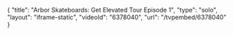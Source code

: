 {
    "title": "Arbor Skateboards: Get Elevated Tour Episode 1",
    "type": "solo",
    "layout": "iframe-static",
    "videoId": "6378040",
    "url": "\/tvpembed\/6378040"
}